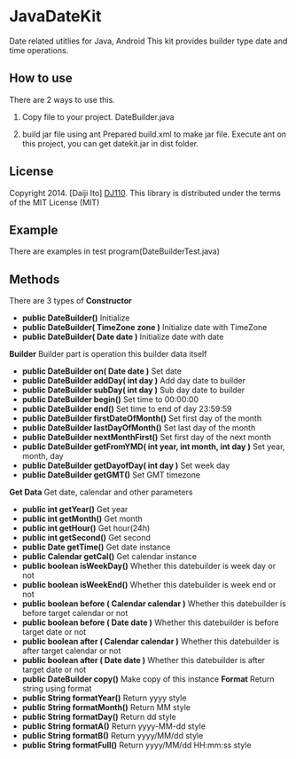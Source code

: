 JavaDateKit
=======

Date related utitlies for Java, Android
This kit provides builder type date and time operations.

How to use
--------------
There are 2 ways to use this.
1. Copy file to your project.
DateBuilder.java

2. build jar file using ant
Prepared build.xml to make jar file.
Execute ant on this project, you can get datekit.jar in dist folder. 

License
-------
Copyright 2014. [Daiji Ito] [DJ110].
This library is distributed under the terms of the MIT License (MIT)

Example
-------
There are examples in test program(DateBuilderTest.java)

Methods
-------
There are 3 types of 
**Constructor**
- **public DateBuilder()**
Initialize
- **public DateBuilder( TimeZone zone )**
Initialize date with TimeZone
- **public DateBuilder( Date date )**
Initialize date with date 

**Builder**
Builder part is operation this builder data itself
- **public DateBuilder on( Date date )**
Set date
- **public DateBuilder addDay( int day )**
Add day date to builder
- **public DateBuilder subDay( int day )**
Sub day date to builder
- **public DateBuilder begin()**
Set time to 00:00:00
- **public DateBuilder end()**
Set time to end of day 23:59:59
- **public DateBuilder firstDateOfMonth()**
Set first day of the month
- **public DateBuilder lastDayOfMonth()**
Set last day of the month
- **public DateBuilder nextMonthFirst()**
Set first day of the next month
- **public DateBuilder getFromYMD( int year, int month, int day )**
Set year, month, day
- **public DateBuilder getDayofDay( int day )**
Set week day
- **public DateBuilder getGMT()**
Set GMT timezone

**Get Data**
Get date, calendar and other parameters
- **public int getYear()**
Get year
- **public int getMonth()**
Get month
- **public int getHour()**
Get hour(24h)
- **public int getSecond()**
Get second
- **public Date getTime()**
Get date instance
- **public Calendar getCal()**
Get calendar instance
- **public boolean isWeekDay()**
Whether this datebuilder is week day or not
- **public boolean isWeekEnd()**
Whether this datebuilder is week end or not
- **public boolean before ( Calendar calendar )**
Whether this datebuilder is before target calendar or not
- **public boolean before ( Date date )**
Whether this datebuilder is before target date or not
- **public boolean after ( Calendar calendar )**
Whether this datebuilder is after target calendar or not
- **public boolean after ( Date date )**
Whether this datebuilder is after target date or not
- **public DateBuilder copy()**
Make copy of this instance
**Format**
Return string using format
- **public String formatYear()**
Return yyyy style
- **public String formatMonth()**
Return MM style
- **public String formatDay()**
Return dd style
- **public String formatA()**
Return yyyy-MM-dd style
- **public String formatB()**
Return yyyy/MM/dd style
- **public String formatFull()**
Return yyyy/MM/dd HH:mm:ss style

[DJ110]: http://atmarkplant.com
